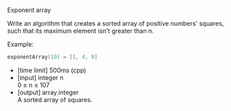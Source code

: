 Exponent array

Write an algorithm that creates a sorted array of positive numbers' squares, such that its maximum element isn't greater than n.

Example:
```c
exponentArray(10) = [1, 4, 9]
```

* [time limit] 500ms (cpp)
* [input] integer n  
0 ≤ n ≤ 107
* [output] array.integer  
A sorted array of squares.

